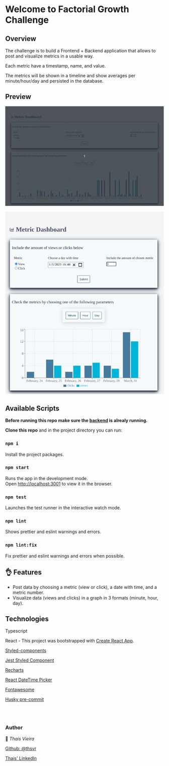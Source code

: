 # Welcome to Factorial Growth Challenge

## Overview

The challenge is to build a Frontend + Backend application that allows to post and visualize metrics in a usable way.

Each metric have a timestamp, name, and value.

The metrics will be shown in a timeline and show averages per minute/hour/day and persisted in the database.

## Preview

![](demo.gif)

<img src="print.png" />

## Available Scripts

**Before running this repo make sure the [backend](https://github.com/thsvr/challenge-backend-growth) is alrealy running.**

**Clone this repo** and in the project directory you can run:

### `npm i`

Install the project packages.

### `npm start`

Runs the app in the development mode.\
Open [http://localhost:3001](http://localhost:3001) to view it in the browser.

### `npm test`

Launches the test runner in the interactive watch mode.

### `npm lint`

Shows prettier and eslint warnings and errors.

### `npm lint:fix`

Fix prettier and eslint warnings and errors when possible.

## 👌 Features
- Post data by choosing a metric (view or click), a date with time, and a metric number.
- Visualize data (views and clicks) in a graph in 3 formats (minute, hour, day).

## Technologies

Typescript

React - This project was bootstrapped with [Create React App](https://github.com/facebook/create-react-app).

[Styled-components](https://styled-components.com/)

[Jest Styled Component](https://github.com/styled-components/jest-styled-components)

[Recharts](https://recharts.org/en-US/examples/SimpleBarChart)

[React DateTime Picker](https://www.npmjs.com/package/react-datetime-pickerS)

[Fontawesome](https://fontawesome.com/v5/docs/web/use-with/react)

[Husky pre-commit](https://www.npmjs.com/package/husky)

</br>

</br>

### Author

👤 _Thaís Vieira_

[Github: @thsvr](https://github.com/thsvr)

[Thais' LinkedIn](https://www.linkedin.com/in/vr-ths-zd/)
